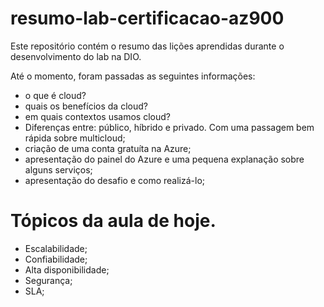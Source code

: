 # resumo-lab-certificacao-az900
Este repositório contém o resumo das lições aprendidas durante o desenvolvimento do lab na DIO.

Até o momento, foram passadas as seguintes informações:
  * o que é cloud?
  * quais os benefícios da cloud?
  * em quais contextos usamos cloud?
  * Diferenças entre: público, híbrido e privado. Com uma passagem bem rápida sobre multicloud;
  * criação de uma conta gratuíta na Azure;
  * apresentação do painel do Azure e uma pequena explanação sobre alguns serviços;
  * apresentação do desafio e como realizá-lo;

# Tópicos da aula de hoje.
  * Escalabilidade;
  * Confiabilidade;
  * Alta disponibilidade;
  * Segurança;
  * SLA;

